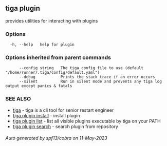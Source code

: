 ## tiga plugin

provides utilities for interacting with plugins

### Options

```
  -h, --help   help for plugin
```

### Options inherited from parent commands

```
      --config string   The tiga config file to use (default "/home/runner/.tiga/config/default.yaml")
      --debug           Prints the stack trace if an error occurs
      --silent          Run in silent mode and prevents any tiga log output except panics & fatals
```

### SEE ALSO

* [tiga](tiga.md)	 - tiga is a cli tool for senior restart engineer
* [tiga plugin install](tiga_plugin_install.md)	 - install plugin
* [tiga plugin list](tiga_plugin_list.md)	 - list all visible plugins executable by tiga on your PATH
* [tiga plugin search](tiga_plugin_search.md)	 - search plugin from repository

###### Auto generated by spf13/cobra on 11-May-2023
